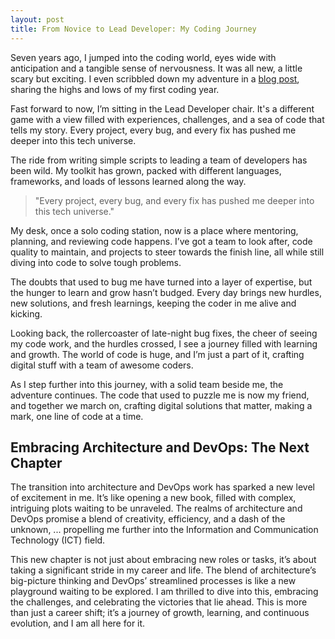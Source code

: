 ```yaml
---
layout: post
title: From Novice to Lead Developer: My Coding Journey
---
```



Seven years ago, I jumped into the coding world, eyes wide with anticipation and a tangible sense of nervousness. It was all new, a little scary but exciting. I even scribbled down my adventure in a [blog post](https://pjjroux.github.io/My-First-Year/), sharing the highs and lows of my first coding year.

Fast forward to now, I’m sitting in the Lead Developer chair. It's a different game with a view filled with experiences, challenges, and a sea of code that tells my story. Every project, every bug, and every fix has pushed me deeper into this tech universe.

The ride from writing simple scripts to leading a team of developers has been wild. My toolkit has grown, packed with different languages, frameworks, and loads of lessons learned along the way.

> "Every project, every bug, and every fix has pushed me deeper into this tech universe."

My desk, once a solo coding station, now is a place where mentoring, planning, and reviewing code happens. I’ve got a team to look after, code quality to maintain, and projects to steer towards the finish line, all while still diving into code to solve tough problems.

The doubts that used to bug me have turned into a layer of expertise, but the hunger to learn and grow hasn’t budged. Every day brings new hurdles, new solutions, and fresh learnings, keeping the coder in me alive and kicking.

Looking back, the rollercoaster of late-night bug fixes, the cheer of seeing my code work, and the hurdles crossed, I see a journey filled with learning and growth. The world of code is huge, and I’m just a part of it, crafting digital stuff with a team of awesome coders.

As I step further into this journey, with a solid team beside me, the adventure continues. The code that used to puzzle me is now my friend, and together we march on, crafting digital solutions that matter, making a mark, one line of code at a time.

## Embracing Architecture and DevOps: The Next Chapter

The transition into architecture and DevOps work has sparked a new level of excitement in me. It’s like opening a new book, filled with complex, intriguing plots waiting to be unraveled. The realms of architecture and DevOps promise a blend of creativity, efficiency, and a dash of the unknown, ... propelling me further into the Information and Communication Technology (ICT) field.

This new chapter is not just about embracing new roles or tasks, it’s about taking a significant stride in my career and life. The blend of architecture’s big-picture thinking and DevOps’ streamlined processes is like a new playground waiting to be explored. I am thrilled to dive into this, embracing the challenges, and celebrating the victories that lie ahead. This is more than just a career shift; it’s a journey of growth, learning, and continuous evolution, and I am all here for it.
